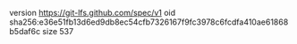 version https://git-lfs.github.com/spec/v1
oid sha256:e36e51fb13d6ed9db8ec54cfb7326167f9fc3978c6fcdfa410ae61868b5daf6c
size 537
